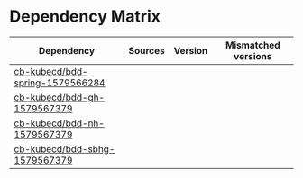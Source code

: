 # Dependency Matrix

Dependency | Sources | Version | Mismatched versions
---------- | ------- | ------- | -------------------
[cb-kubecd/bdd-spring-1579566284](https://github.com/cb-kubecd/bdd-spring-1579566284.git) |  | []() | 
[cb-kubecd/bdd-gh-1579567379](https://github.com/cb-kubecd/bdd-gh-1579567379.git) |  | []() | 
[cb-kubecd/bdd-nh-1579567379](https://github.com/cb-kubecd/bdd-nh-1579567379.git) |  | []() | 
[cb-kubecd/bdd-sbhg-1579567379](https://github.com/cb-kubecd/bdd-sbhg-1579567379.git) |  | []() | 
